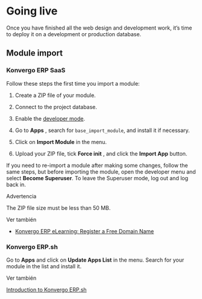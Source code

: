 # Going live

Once you have finished all the web design and development work, it’s time to
deploy it on a development or production database.

## Module import

### Konvergo ERP SaaS

Follow these steps the first time you import a module:

  1. Create a ZIP file of your module.

  2. Connect to the project database.

  3. Enable the [developer mode](../../../applications/general/developer_mode#developer-mode).

  4. Go to **Apps** , search for `base_import_module`, and install it if necessary.

  5. Click on **Import Module** in the menu.

  6. Upload your ZIP file, tick **Force init** , and click the **Import App** button.

If you need to re-import a module after making some changes, follow the same
steps, but before importing the module, open the developer menu and select
**Become Superuser**. To leave the Superuser mode, log out and log back in.

<div class="alert alert-warning">
<p class="alert-title">
Advertencia</p><p>The ZIP file size must be less than 50 MB.</p>
</div> <div class="alert alert-secondary">
<p class="alert-title">
Ver también</p><ul>
<li><p><a href="https://www.odoo.com/slides/slide/register-a-free-domain-name-1663">Konvergo ERP eLearning: Register a Free Domain Name</a></p></li>
</ul>
</div>

### Konvergo ERP.sh

Go to **Apps** and click on **Update Apps List** in the menu. Search for your
module in the list and install it.

<div class="alert alert-secondary">
<p class="alert-title">
Ver también</p><p><a href="../../../administration/odoo_sh/overview/introduction">Introduction to Konvergo ERP.sh</a></p>
</div>

